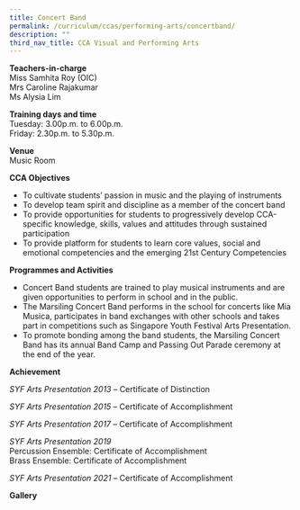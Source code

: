 ```yaml
---
title: Concert Band
permalink: /curriculum/ccas/performing-arts/concertband/
description: ""
third_nav_title: CCA Visual and Performing Arts
---
```

**Teachers-in-charge**  
Miss Samhita Roy (OIC)  
Mrs Caroline Rajakumar  
Ms Alysia Lim

**Training days and time**  
Tuesday: 3.00p.m. to 6.00p.m.  
Friday: 2.30p.m. to 5.30p.m.

**Venue**  
Music Room

**CCA Objectives**

*   To cultivate students’ passion in music and the playing of instruments
*   To develop team spirit and discipline as a member of the concert band
*   To provide opportunities for students to progressively develop CCA-specific knowledge, skills, values and attitudes through sustained participation
*   To provide platform for students to learn core values, social and emotional competencies and the emerging 21st Century Competencies

**Programmes and Activities**

*   Concert Band students are trained to play musical instruments and are given opportunities to perform in school and in the public.
*   The Marsiling Concert Band performs in the school for concerts like Mia Musica, participates in band exchanges with other schools and takes part in competitions such as Singapore Youth Festival Arts Presentation.
*   To promote bonding among the band students, the Marsiling Concert Band has its annual Band Camp and Passing Out Parade ceremony at the end of the year.

**Achievement**

_SYF Arts Presentation 2013_ – Certificate of Distinction

_SYF Arts Presentation 2015_ – Certificate of Accomplishment

_SYF Arts Presentation 2017_ – Certificate of Accomplishment

_SYF Arts Presentation 2019_  
Percussion Ensemble: Certificate of Accomplishment  
Brass Ensemble: Certificate of Accomplishment

_SYF Arts Presentation 2021_ – Certificate of Accomplishment

**Gallery**